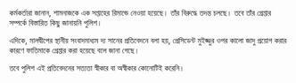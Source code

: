 কর্মকর্তারা জানান, শামনাজকে এক সপ্তাহের রিমান্ডে নেওয়া হয়েছে। তাঁর বিরুদ্ধে তদন্ত চলছে। তবে তাঁর গ্রেপ্তার সম্পর্কে বিস্তারিত কিছু জানায়নি পুলিশ।

এদিকে, মালদ্বীপের স্থানীয় সংবাদমাধ্যম দ্য সানের প্রতিবেদনে বলা হয়, প্রেসিডেন্ট মুইজ্জুর ওপর কালো জাদু প্রয়োগ করার কারণে ফাতিমাকে গ্রেপ্তার করা হয়েছে বলে জানা গেছে।

তবে পুলিশ এই প্রতিবেদনের সত্যতা স্বীকার বা অস্বীকার কোনোটিই করেনি।
